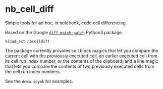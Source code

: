# nb\_cell\_diff
Simple tools for ad hoc, in notebook, code cell differencing.

Based on the Google [`diff-match-patch`](https://github.com/google/diff-match-patch) Python3 package.


`%load_ext nbcelldiff`


The package currently provides cell block magics that let you compare the current cell with the previously executed cell, an earlier executed cell from its cell run index number, or the contents of the clipboard; and a line magic that lets you compare the contents of two previously executed cells from the cell run index numbers.

See the `demo.ipynb` for examples.